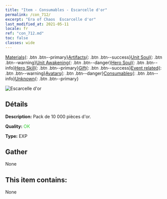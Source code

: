```yaml
---
title: "Item - Consumables - Escarcelle d'or"
permalink: /con_712/
excerpt: "Era of Chaos  Escarcelle d'or"
last_modified_at: 2021-05-11
locale: fr
ref: "con_712.md"
toc: false
classes: wide
---
```

 [Materials](/ItemsFR/){: .btn .btn--primary}[Artifacts](/ItemsFR/Artifacts/){: .btn .btn--success}[Unit Soul](/ItemsFR/UnitSoul/){: .btn .btn--warning}[Unit Awakening](/ItemsFR/UnitAwakening/){: .btn .btn--danger}[Hero Soul](/ItemsFR/HeroSoul/){: .btn .btn--info}[Hero Skill](/ItemsFR/HeroSkill/){: .btn .btn--primary}[Gift](/ItemsFR/Gift/){: .btn .btn--success}[Event related](/ItemsFR/Events/){: .btn .btn--warning}[Avatars](/ItemsFR/Avatars/){: .btn .btn--danger}[Consumables](/ItemsFR/Consumables/){: .btn .btn--info}[Unknown](/ItemsFR/Unknown/){: .btn .btn--primary}

 ![Escarcelle d'or](/images/t/i_510.png)

## Détails
 **Description:** Pack de 10 000 pièces d'or.

 **Quality:** <span style="color: #32CD32">OK</span>

 **Type:** EXP

## Gather

  None

## This item contains:

  None

